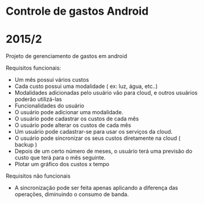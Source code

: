 # Controle de gastos Android
# 2015/2
Projeto de gerenciamento de gastos em android


Requisitos funcionais: 
- Um mês possui vários custos
- Cada custo possui uma modalidade ( ex: luz, água, etc..)
- Modalidades adicionadas pelo usuário vão para cloud, e outros usuários poderão utilizá-las
- Funcionalidades do usuário
 - O usuário pode adicionar uma modalidade.
 - O usuário pode cadastrar os custos de cada mês
 - O usuário pode alterar os custos de cada mês
 - Um usuário pode cadastrar-se para usar os serviços da cloud.
 - O usuário pode sincronizar os seus custos diretamente na cloud ( backup )
- Depois de um certo número de meses, o usuário terá uma previsão do custo que terá para o mês seguinte.
- Plotar um gráfico dos custos x tempo
 
Requisitos não funcionais
 - A sincronização pode ser feita apenas aplicando a diferença das operações, diminuindo o consumo de banda.
